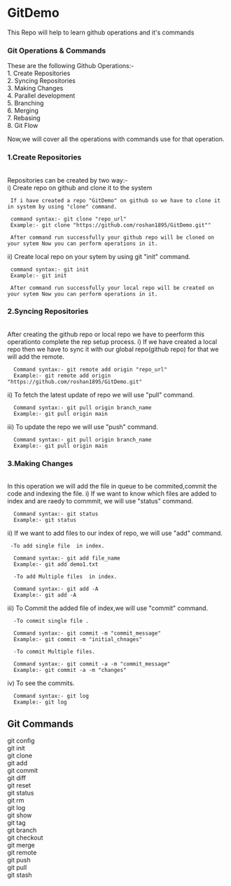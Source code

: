 # GitDemo
This Repo will help to learn github operations and it's commands

<h3>Git Operations & Commands</h3>
These are the following Github Operations:-<br/>
1. Create Repositories<br/>
2. Syncing Repositories<br/>
3. Making Changes<br/>
4. Parallel development<br/>
5. Branching<br/>
6. Merging<br/>
7. Rebasing<br/>
8. Git Flow<br/>

Now,we will cover all the operations with commands use for that operation.

<h3>1.Create Repositories</h3><br/>
Repositories can be created by two way:-<br/>
 i) Create repo on github  and clone it to the system
     
     If i have created a repo "GitDemo" on github so we have to clone it in system by using "clone" command.
     
     command syntax:- git clone "repo_url"
     Example:- git clone "https://github.com/roshan1895/GitDemo.git""
     
     After command run successfully your github repo will be cloned on your sytem Now you can perform operations in it.
     
 ii) Create local repo on your sytem by using git "init" command.    
 
     command syntax:- git init
     Example:- git init
     
     After command run successfully your local repo will be created on your sytem Now you can perform operations in it.
     
     
 <h3>2.Syncing Repositories</h3><br/>
 After creating the github repo or local repo we have to peerform this operationto complete the rep setup process.
  i) If we have created a local repo then we have to sync it with our global repo(github repo) for that we will add the remote.
    
      Command syntax:- git remote add origin "repo_url"
      Example:- git remote add origin "https://github.com/roshan1895/GitDemo.git"
      
  ii) To fetch the latest update of repo we will use "pull" command.
  
      Command syntax:- git pull origin branch_name
      Example:- git pull origin main
      
  iii) To update the repo we will use "push" command.
  
      Command syntax:- git pull origin branch_name
      Example:- git pull origin main   
      
      
 <h3>3.Making Changes</h3><br/>
 In this operation we will  add the file in queue to be commited,commit the code and indexing the file.
  i) If we want to know which files are added to index and are raedy to commmit, we will use "status" command.
    
      Command syntax:- git status
      Example:- git status
      
  ii) If we want to add files to our index of repo, we will use "add" command.
     
     -To add single file  in index. 
      
      Command syntax:- git add file_name
      Example:- git add demo1.txt
      
      -To add Multiple files  in index. 
      
      Command syntax:- git add -A
      Example:- git add -A
      
  iii) To Commit the added file of index,we will use "commit" command.
  
      -To commit single file . 
      
      Command syntax:- git commit -m "commit_message"
      Example:- git commit -m "initial_chnages"
      
      -To commit Multiple files. 
      
      Command syntax:- git commit -a -m "commit_message"
      Example:- git commit -a -m "changes"
          
  iv) To see the commits.
  
      Command syntax:- git log
      Example:- git log
      
      
      
  <h2>Git Commands</h2>
  git config<br/>
  git init<br/>
  git clone<br/>
  git add<br/>
  git commit<br/>
  git diff<br/>
  git reset<br/>
  git status<br/>
  git rm<br/>
  git log<br/>
  git show<br/>
  git tag<br/>
  git branch<br/>
  git checkout<br/>
  git merge<br/>
  git remote<br/>
  git push<br/>
  git pull<br/>
  git stash<br/>
  
      
 
      
 
    
   



